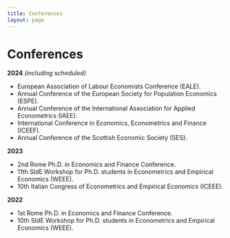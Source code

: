 ```yaml
---
title: Conferences
layout: page
---
```


# Conferences

**2024** *(including scheduled)*
- European Association of Labour Economists Conference (EALE).
- Annual Conference of the European Society for Population Economics (ESPE).
- Annual Conference of the International Association for Applied Econometrics (IAEE).
- International Conference in Economics, Econometrics and Finance (ICEEF).
- Annual Conference of the Scottish Economic Society (SES).

**2023**
- 2nd Rome Ph.D. in Economics and Finance Conference.
- 11th SIdE Workshop for Ph.D. students in Econometrics and Empirical Economics (WEEE).
- 10th Italian Congress of Econometrics and Empirical Economics (ICEEE).

**2022** 
- 1st Rome Ph.D. in Economics and Finance Conference.
- 10th SIdE Workshop for Ph.D. students in Econometrics and Empirical Economics (WEEE).
